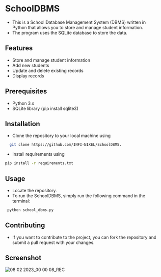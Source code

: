 
# SchoolDBMS
- This is a School Database Management System (DBMS) written in Python that allows you to store and manage student information.  
- The program uses the SQLite database to store the data.


## Features

- Store and manage student information
- Add new students  
- Update and delete existing records 
- Display records   
## Prerequisites

- Python 3.x 
- SQLite library (pip install sqlite3)

## Installation 

- Clone the repository to your local machine using 

```bash
  git clone https://github.com/INFI-NIXEL/SchoolDBMS.
```
- Install requirements using
```bash
pip install -r requirements.txt
```

## Usage
- Locate the repository.
- To run the SchoolDBMS, simply run the following command in the terminal: 
```bash
 python school_dbms.py 
 ```
## Contributing 
- If you want to contribute to the project, you can fork the repository and submit a pull request with your changes.



## Screenshot

![08 02 2023_00 00 08_REC](https://user-images.githubusercontent.com/71398791/217334802-ae68e213-6d9e-4702-9360-b573e5d92ca3.png)
